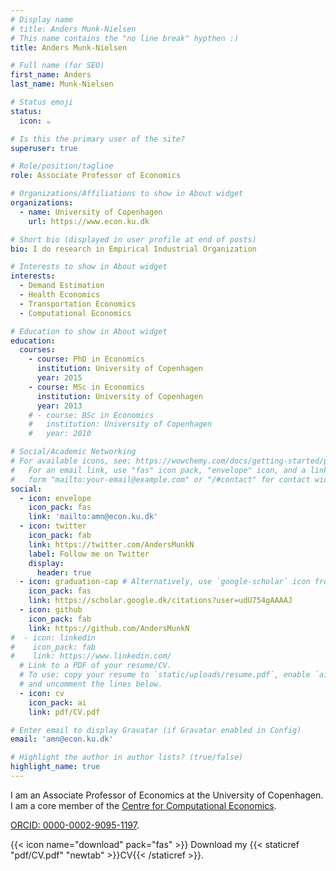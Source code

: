 ```yaml
---
# Display name
# title: Anders Munk-Nielsen
# This name contains the "no line break" hypthen :) 
title: Anders Munk‑Nielsen 

# Full name (for SEO)
first_name: Anders
last_name: Munk-Nielsen

# Status emoji
status:
  icon: ☕️

# Is this the primary user of the site?
superuser: true

# Role/position/tagline
role: Associate Professor of Economics

# Organizations/Affiliations to show in About widget
organizations:
  - name: University of Copenhagen
    url: https://www.econ.ku.dk

# Short bio (displayed in user profile at end of posts)
bio: I do research in Empirical Industrial Organization

# Interests to show in About widget
interests:
  - Demand Estimation
  - Health Economics 
  - Transportation Economics
  - Computational Economics

# Education to show in About widget
education:
  courses:
    - course: PhD in Economics
      institution: University of Copenhagen
      year: 2015
    - course: MSc in Economics
      institution: University of Copenhagen
      year: 2013
    # - course: BSc in Economics
    #   institution: University of Copenhagen
    #   year: 2010

# Social/Academic Networking
# For available icons, see: https://wowchemy.com/docs/getting-started/page-builder/#icons
#   For an email link, use "fas" icon pack, "envelope" icon, and a link in the
#   form "mailto:your-email@example.com" or "/#contact" for contact widget.
social:
  - icon: envelope
    icon_pack: fas
    link: 'mailto:amn@econ.ku.dk'
  - icon: twitter
    icon_pack: fab
    link: https://twitter.com/AndersMunkN
    label: Follow me on Twitter
    display:
      header: true
  - icon: graduation-cap # Alternatively, use `google-scholar` icon from `ai` icon pack
    icon_pack: fas
    link: https://scholar.google.dk/citations?user=udU754gAAAAJ
  - icon: github
    icon_pack: fab
    link: https://github.com/AndersMunkN
#  - icon: linkedin
#    icon_pack: fab
#    link: https://www.linkedin.com/
  # Link to a PDF of your resume/CV.
  # To use: copy your resume to `static/uploads/resume.pdf`, enable `ai` icons in `params.yaml`,
  # and uncomment the lines below.
  - icon: cv
    icon_pack: ai
    link: pdf/CV.pdf

# Enter email to display Gravatar (if Gravatar enabled in Config)
email: 'amn@econ.ku.dk'

# Highlight the author in author lists? (true/false)
highlight_name: true
---
```


I am an Associate Professor of Economics at the University of Copenhagen. I am a core member of the [Centre for Computational Economics](https://www.economics.ku.dk/research/ResearchCentres/cce/). 

[ORCID: 0000-0002-9095-1197](https://orcid.org/0000-0002-9095-1197). 

{{< icon name="download" pack="fas" >}} Download my {{< staticref "pdf/CV.pdf" "newtab" >}}CV{{< /staticref >}}.

